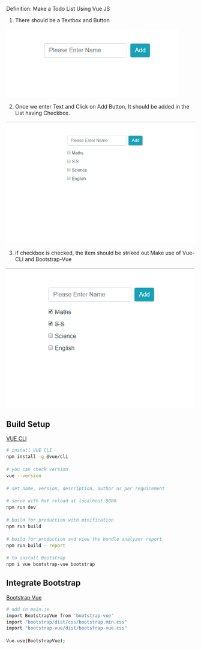Definition: 
Make a Todo List Using Vue JS
1. There should be a Textbox and Button

![alt text](https://github.com/poojathakor/TodoListUsingVue/blob/master/todoNormal/a.png)

2. Once we enter Text and Click on Add Button, It should be added in the List having Checkbox.

![alt text](https://github.com/poojathakor/TodoListUsingVue/blob/master/todoNormal/b.png)

3. If checkbox is checked, the item should be striked out
Make use of Vue-CLI and Bootstrap-Vue

![alt text](https://github.com/poojathakor/TodoListUsingVue/blob/master/todoNormal/c.png)

## Build Setup
[VUE CLI](https://cli.vuejs.org/guide/installation.html)

``` bash
# install VUE CLI
npm install -g @vue/cli

# you can check version
vue --version

# set name, version, description, author as per requirement

# serve with hot reload at localhost:8080
npm run dev

# build for production with minification
npm run build

# build for production and view the bundle analyzer report
npm run build --report

# to install Bootstrap
npm i vue bootstrap-vue bootstrap
```

## Integrate Bootstrap
[Bootstrap Vue](https://bootstrap-vue.js.org/docs)
``` bash
# add in main.js
import BootstrapVue from 'bootstrap-vue'
import "bootstrap/dist/css/bootstrap.min.css"
import "bootstrap-vue/dist/bootstrap-vue.css"
 
Vue.use(BootstrapVue);

```

